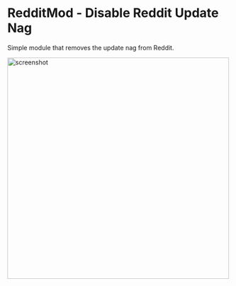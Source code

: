 # RedditMod - Disable Reddit Update Nag

Simple module that removes the update nag from Reddit.

<img src="https://cdn.jsdelivr.net/gh/Xposed-Modules-Repo/cc.nezu.app.redditmod/Screenshot.png" alt="screenshot" width="500"/>
